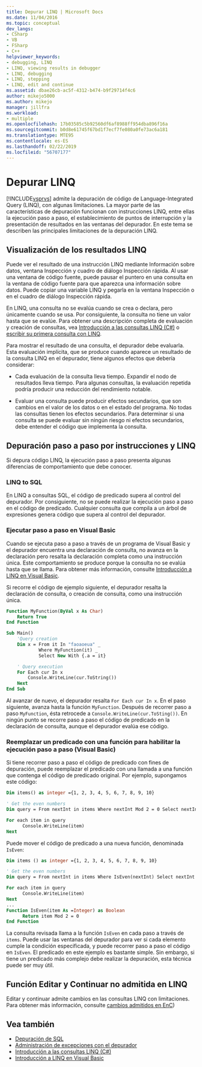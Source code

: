 ```yaml
---
title: Depurar LINQ | Microsoft Docs
ms.date: 11/04/2016
ms.topic: conceptual
dev_langs:
- CSharp
- VB
- FSharp
- C++
helpviewer_keywords:
- debugging, LINQ
- LINQ, viewing results in debugger
- LINQ, debugging
- LINQ, stepping
- LINQ, edit and continue
ms.assetid: dbae26cb-ac5f-4312-b474-b9f29714f4c6
author: mikejo5000
ms.author: mikejo
manager: jillfra
ms.workload:
- multiple
ms.openlocfilehash: 17b03585c5b92560df6af8988ff954dba896f16a
ms.sourcegitcommit: b0d8e61745f67bd1f7ecf7fe080a0fe73ac6a181
ms.translationtype: MTE95
ms.contentlocale: es-ES
ms.lasthandoff: 02/22/2019
ms.locfileid: "56707177"
---
```

# <a name="debugging-linq"></a>Depurar LINQ
[!INCLUDE[vsprvs](../code-quality/includes/vsprvs_md.md)] admite la depuración de código de Language-Integrated Query (LINQ), con algunas limitaciones. La mayor parte de las características de depuración funcionan con instrucciones LINQ, entre ellas la ejecución paso a paso, el establecimiento de puntos de interrupción y la presentación de resultados en las ventanas del depurador. En este tema se describen las principales limitaciones de la depuración LINQ.

##  <a name="BKMK_ViewingLINQResults"></a> Visualización de los resultados LINQ
 Puede ver el resultado de una instrucción LINQ mediante Información sobre datos, ventana Inspección y cuadro de diálogo Inspección rápida. Al usar una ventana de código fuente, puede pausar el puntero en una consulta en la ventana de código fuente para que aparezca una información sobre datos. Puede copiar una variable LINQ y pegarla en la ventana Inspección o en el cuadro de diálogo Inspección rápida.

 En LINQ, una consulta no se evalúa cuando se crea o declara, pero únicamente cuando se usa. Por consiguiente, la consulta no tiene un valor hasta que se evalúe. Para obtener una descripción completa de evaluación y creación de consultas, vea [Introducción a las consultas LINQ (C#)](/dotnet/csharp/programming-guide/concepts/linq/introduction-to-linq-queries) o [escribir su primera consulta con LINQ](/dotnet/visual-basic/programming-guide/concepts/linq/writing-your-first-linq-query).

 Para mostrar el resultado de una consulta, el depurador debe evaluarla. Esta evaluación implícita, que se produce cuando aparece un resultado de la consulta LINQ en el depurador, tiene algunos efectos que debería considerar:

-   Cada evaluación de la consulta lleva tiempo. Expandir el nodo de resultados lleva tiempo. Para algunas consultas, la evaluación repetida podría producir una reducción del rendimiento notable.

-   Evaluar una consulta puede producir efectos secundarios, que son cambios en el valor de los datos o en el estado del programa. No todas las consultas tienen los efectos secundarios. Para determinar si una consulta se puede evaluar sin ningún riesgo ni efectos secundarios, debe entender el código que implementa la consulta.

##  <a name="BKMK_SteppingAndLinq"></a> Depuración paso a paso por instrucciones y LINQ
 Si depura código LINQ, la ejecución paso a paso presenta algunas diferencias de comportamiento que debe conocer.

### <a name="linq-to-sql"></a>LINQ to SQL
 En LINQ a consultas SQL, el código de predicado supera al control del depurador. Por consiguiente, no se puede realizar la ejecución paso a paso en el código de predicado. Cualquier consulta que compila a un árbol de expresiones genera código que supera al control del depurador.

### <a name="stepping-in-visual-basic"></a>Ejecutar paso a paso en Visual Basic
 Cuando se ejecuta paso a paso a través de un programa de Visual Basic y el depurador encuentra una declaración de consulta, no avanza en la declaración pero resalta la declaración completa como una instrucción única. Este comportamiento se produce porque la consulta no se evalúa hasta que se llama. Para obtener más información, consulte [Introducción a LINQ en Visual Basic](/dotnet/visual-basic/programming-guide/language-features/linq/introduction-to-linq).

 Si recorre el código de ejemplo siguiente, el depurador resalta la declaración de consulta, o creación de consulta, como una instrucción única.

```vb
Function MyFunction(ByVal x As Char)
    Return True
End Function

Sub Main()
    'Query creation
    Dim x = From it In "faoaoeua" _
            Where MyFunction(it) _
            Select New With {.a = it}

    ' Query execution
    For Each cur In x
        Console.WriteLine(cur.ToString())
    Next
End Sub
```

 Al avanzar de nuevo, el depurador resalta `For Each cur In x`. En el paso siguiente, avanza hasta la función `MyFunction`. Después de recorrer paso a paso `MyFunction`, ésta retrocede a `Console.WriteLine(cur.ToSting())`. En ningún punto se recorre paso a paso el código de predicado en la declaración de consulta, aunque el depurador evalúa ese código.

### <a name="replacing-a-predicate-with-a-function-to-enable-stepping-visual-basic"></a>Reemplazar un predicado con una función para habilitar la ejecución paso a paso (Visual Basic)
 Si tiene recorrer paso a paso el código de predicado con fines de depuración, puede reemplazar el predicado con una llamada a una función que contenga el código de predicado original. Por ejemplo, supongamos este código:

```vb
Dim items() as integer ={1, 2, 3, 4, 5, 6, 7, 8, 9, 10}

' Get the even numbers
Dim query = From nextInt in items Where nextInt Mod 2 = 0 Select nextInt

For each item in query
      Console.WriteLine(item)
Next
```

 Puede mover el código de predicado a una nueva función, denominada `IsEven`:

```vb
Dim items () as integer ={1, 2, 3, 4, 5, 6, 7, 8, 9, 10}

' Get the even numbers
Dim query = From nextInt in items Where IsEven(nextInt) Select nextInt

For each item in query
      Console.WriteLine(item)
Next
...
Function IsEven(item As =Integer) as Boolean
      Return item Mod 2 = 0
End Function
```

 La consulta revisada llama a la función `IsEven` en cada paso a través de `items`. Puede usar las ventanas del depurador para ver si cada elemento cumple la condición especificada, y puede recorrer paso a paso el código en `IsEven`. El predicado en este ejemplo es bastante simple. Sin embargo, si tiene un predicado más complejo debe realizar la depuración, esta técnica puede ser muy útil.

##  <a name="BKMK_EditandContinueNotSupportedforLINQ"></a> Función Editar y Continuar no admitida en LINQ
 Editar y continuar admite cambios en las consultas LINQ con limitaciones. Para obtener más información, consulte [cambios admitidos en EnC](https://github.com/dotnet/roslyn/wiki/EnC-Supported-Edits))

## <a name="see-also"></a>Vea también

- [Depuración de SQL](/previous-versions/visualstudio/visual-studio-2010/zefbf0t6\(v\=vs.100\))
- [Administración de excepciones con el depurador](../debugger/managing-exceptions-with-the-debugger.md)
- [Introducción a las consultas LINQ (C#)](/dotnet/csharp/programming-guide/concepts/linq/introduction-to-linq-queries)
- [Introducción a LINQ en Visual Basic](/dotnet/visual-basic/programming-guide/language-features/linq/introduction-to-linq)
